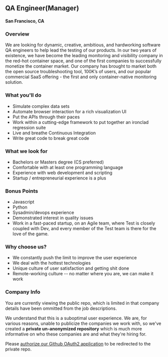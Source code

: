 ## QA Engineer(Manager)
#### San Francisco, CA

### Overview
We are looking for dynamic, creative, ambitious, and hardworking software QA engineers to help lead the testing of our products. In our two years of existence, we have become the leading monitoring and visibility company in the red-hot container space, and one of the first companies to successfully monetize the container market. Our company has brought to market both the open source troubleshooting tool, 100K’s of users, and our popular commercial SaaS offering - the first and only container-native monitoring solution.

### What you'll do
+	Simulate complex data sets
+	Automate browser interaction for a rich visualization UI
+	Put the APIs through their paces
+	Work within a cutting-edge framework to put together an ironclad regression suite
+	Live and breathe Continuous Integration
+	Write great code to break great code

### What we look for
+	Bachelors or Masters degree (CS preferred)
+	Comfortable with at least one programming language
+	Experience with web development and scripting
+	Startup / entrepreneurial experience is a plus

### Bonus Points
+	Javascript
+	Python
+	Sysadmin/devops experience
+	Demonstrated interest in quality issues
+	Work in a fast-paced startup, on an Agile team, where Test is closely coupled with Dev, and every member of the Test team is there for the love of the game.

### Why choose us?
+	We constantly push the limit to improve the user experience
+	We deal with the hottest technologies
+	Unique culture of user satisfaction and getting shit done
+	Remote-working culture -- no matter where you are, we can make it work

### Company Info
You are currently viewing the public repo, which is limited in that company details have been ommitted from the job descriptions.  
    
We understand that this is a suboptimal user experience.  We are, for various reasons, unable to publicize the companies we work with, so we've
created a **private un-anonymized repository** which is much more informative on who these companies are and what they're hiring for.  
    
Please [authorize our Github OAuth2 application](https://letsrockit.co/users/auth/github?job_id=u3lzzgln-qa-engineer-manager) to be redirected to the private repo.
